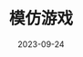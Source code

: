 ---
layout: page
title: 模仿游戏
description: >
   影片非常普通，致敬计算机祖师爷—图灵。
category: 电影
img: assets/img/movie/2023/mo_fang_you_xi.webp
star: 5
date: 2023-09-24
---